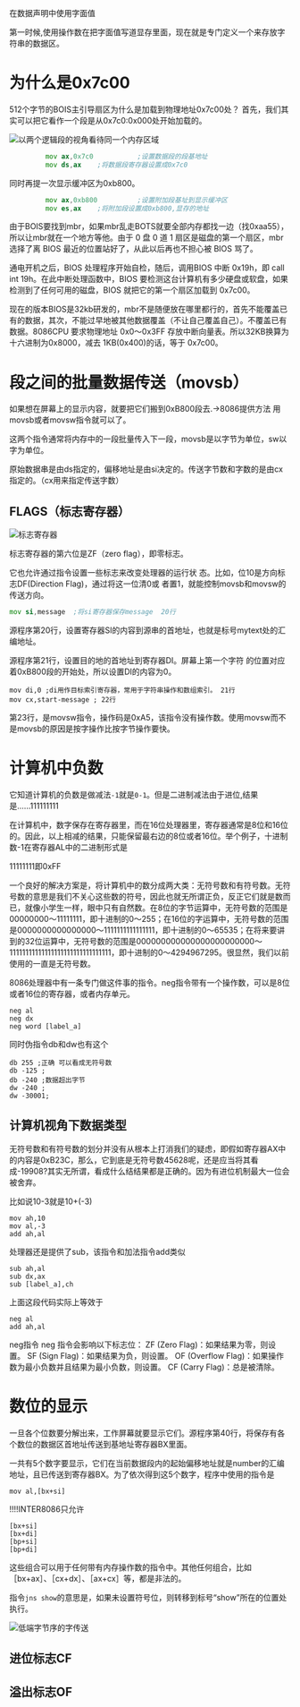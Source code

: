 在数据声明中使用字面值

第一时候,使用操作数在把字面值写道显存里面，现在就是专门定义一个来存放字符串的数据区。

# 为什么是0x7c00

512个字节的BOIS主引导扇区为什么是加载到物理地址0x7c00处？
首先，我们其实可以把它看作一个段是从0x7c0:0x000处开始加载的。

![以两个逻辑段的视角看待同一个内存区域](7.1.png)
``` asm
         mov ax,0x7c0           ;设置数据段的段基地址 
         mov ds,ax    ;将数据段寄存器设置成0x7c0
```
  同时再提一次显示缓冲区为0xb800。
``` asm
         mov ax,0xb800          ;设置附加段基址到显示缓冲区
         mov es,ax    ;将附加段设置成0xb800,显存的地址
```

由于BOIS要找到mbr，如果mbr乱走BOTS就要全部内存都找一边（找0xaa55），所以让mbr就在一个地方等他。由于 0 盘 0 道 1 扇区是磁盘的第一个扇区，mbr 选择了离 BIOS 最近的位置站好了，从此以后再也不担心被 BIOS 骂了。

通电开机之后，BIOS 处理程序开始自检，随后，调用BIOS 中断 0x19h，即 call int 19h。在此中断处理函数中，BIOS 要检测这台计算机有多少硬盘或软盘，如果检测到了任何可用的磁盘，BIOS 就把它的第一个扇区加载到 0x7c00。

现在的版本BIOS是32kb研发的，mbr不是随便放在哪里都行的，首先不能覆盖已有的数据，其次，不能过早地被其他数据覆盖（不让自己覆盖自己）。不覆盖已有数据。8086CPU 要求物理地址 0x0～0x3FF 存放中断向量表。所以32KB换算为十六进制为0x8000，减去 1KB(0x400)的话，等于 0x7c00。

# 段之间的批量数据传送（movsb）


 如果想在屏幕上的显示内容，就要把它们搬到0xB800段去.->8086提供方法
 用movsb或者movsw指令就可以了。

 这两个指令通常将内存中的一段批量传入下一段，movsb是以字节为单位，sw以字为单位。

 原始数据串是由ds指定的，偏移地址是由si决定的。传送字节数和字数的是由cx指定的。（cx用来指定传送字数）
 
 ## FLAGS（标志寄存器）

![标志寄存器](7.2.png)

标志寄存器的第六位是ZF（zero flag），即零标志。

它也允许通过指令设置一些标志来改变处理器的运行状
态。比如，位10是方向标志DF(Direction Flag)，通过将这一位清0或
者置1，就能控制movsb和movsw的传送方向。

``` asm
mov si,message  ;将si寄存器保存message  20行
```
源程序第20行，设置寄存器SI的内容到源串的首地址，也就是标号mytext处的汇编地址。

源程序第21行，设置目的地的首地址到寄存器DI。屏幕上第一个字符
的位置对应着0xB800段的开始处，所以设置DI的内容为0。
                                                                                                  

```
mov di,0 ;di用作目标索引寄存器，常用于字符串操作和数组索引。 21行
mov cx,start-message ; 22行
```
第23行，是movsw指令，操作码是0xA5，该指令没有操作数。使用movsw而不是movsb的原因是按字操作比按字节操作要快。



# 计算机中负数

它知道计算机的负数是做减法`-1`就是`0-1`。但是二进制减法由于进位,结果是......111111111

在计算机中，数字保存在寄存器里，而在16位处理器里，寄存器通常是8位和16位的。因此，以上相减的结果，只能保留最右边的8位或者16位。举个例子，十进制数-1在寄存器AL中的二进制形式是

11111111即0xFF

一个良好的解决方案是，将计算机中的数分成两大类：无符号数和有符号数。无符号数的意思是我们不关心这些数的符号，因此也就无所谓正负，反正它们就是数而已，就像小学生一样，眼中只有自然数。在8位的字节运算中，无符号数的范围是00000000～11111111，即十进制的0～255；在16位的字运算中，无符号数的范围是0000000000000000～1111111111111111，即十进制的0～65535；在将来要讲到的32位运算中，无符号数的范围是000000000000000000000000～11111111111111111111111111111111，即十进制的0～4294967295。很显然，我们以前使用的一直是无符号数。


 8086处理器中有一条专门做这件事的指令。neg指令带有一个操作数，可以是8位或者16位的寄存器，或者内存单元。

 ```
 neg al
 neg dx
 neg word [label_a]
```


同时伪指令db和dw也有这个
``` 
db 255 ;正确 可以看成无符号数
db -125 ;
db -240 ;数据超出字节
dw -240 ;
dw -30001;
```


## 计算机视角下数据类型

无符号数和有符号数的划分并没有从根本上打消我们的疑虑，即假如寄存器AX中的内容是0xB23C，那么，它到底是无符号数45628呢，还是应当将其看成-19908?其实无所谓，看成什么结结果都是正确的。因为有进位机制最大一位会被舍弃。

比如说10-3就是10+(-3)
``` 
mov ah,10
mov al,-3
add ah,al
``` 

处理器还是提供了sub，该指令和加法指令add类似
```
sub ah,al
sub dx,ax
sub [label_a],ch
```
上面这段代码实际上等效于
``` 
neg al
add ah,al
```
neg指令
neg 指令会影响以下标志位：
ZF (Zero Flag)：如果结果为零，则设置。
SF (Sign Flag)：如果结果为负，则设置。
OF (Overflow Flag)：如果操作数为最小负数并且结果为最小负数，则设置。
CF (Carry Flag)：总是被清除。


# 数位的显示

一旦各个位数要分解出来，工作屏幕就要显示它们。源程序第40行，将保存有各个数位的数据区首地址传送到基地址寄存器BX里面。

一共有5个数字要显示，它们在当前数据段内的起始偏移地址就是number的汇编地址，且已传送到寄存器BX。为了依次得到这5个数字，程序中使用的指令是
```
mov al,[bx+si]
```


!!!!INTER8086只允许

```
[bx+si]
[bx+di]
[bp+si]
[bp+di]
```
这些组合可以用于任何带有内存操作数的指令中。其他任何组合，比如［bx+ax］、［cx+dx］、［ax+cx］等，都是非法的。

指令`jns show`的意思是，如果未设置符号位，则转移到标号“show”所在的位置处执行。

![低端字节序的字传送](7.3.png)

## 进位标志CF

## 溢出标志OF
